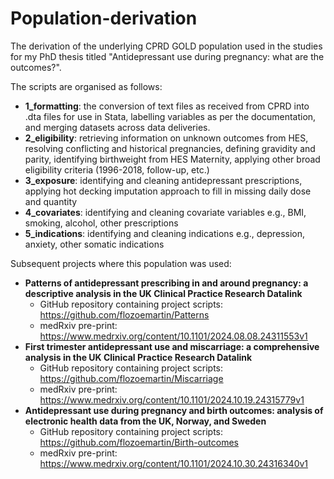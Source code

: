 # Population-derivation

The derivation of the underlying CPRD GOLD population used in the studies for my PhD thesis titled "Antidepressant use during pregnancy: what are the outcomes?". 

The scripts are organised as follows:

- **1_formatting**: the conversion of text files as received from CPRD into .dta files for use in Stata, labelling variables as per the documentation, and merging datasets across data deliveries.
- **2_eligibility**: retrieving information on unknown outcomes from HES, resolving conflicting and historical pregnancies, defining gravidity and parity, identifying birthweight from HES Maternity, applying other broad eligibility criteria (1996-2018, follow-up, etc.)
- **3_exposure**: identifying and cleaning antidepressant prescriptions, applying hot decking imputation approach to fill in missing daily dose and quantity
- **4_covariates**: identifying and cleaning covariate variables e.g., BMI, smoking, alcohol, other prescriptions
- **5_indications**: identifying and cleaning indications e.g., depression, anxiety, other somatic indications

Subsequent projects where this population was used:

- **Patterns of antidepressant prescribing in and around pregnancy: a descriptive analysis in the UK Clinical Practice Research Datalink**
  - GitHub repository containing project scripts: https://github.com/flozoemartin/Patterns
  - medRxiv pre-print: https://www.medrxiv.org/content/10.1101/2024.08.08.24311553v1
- **First trimester antidepressant use and miscarriage: a comprehensive analysis in the UK Clinical Practice Research Datalink**
  - GitHub repository containing project scripts: https://github.com/flozoemartin/Miscarriage
  - medRxiv pre-print: https://www.medrxiv.org/content/10.1101/2024.10.19.24315779v1
- **Antidepressant use during pregnancy and birth outcomes: analysis of electronic health data from the UK, Norway, and Sweden**
  - GitHub repository containing project scripts: https://github.com/flozoemartin/Birth-outcomes
  - medRxiv pre-print: https://www.medrxiv.org/content/10.1101/2024.10.30.24316340v1
